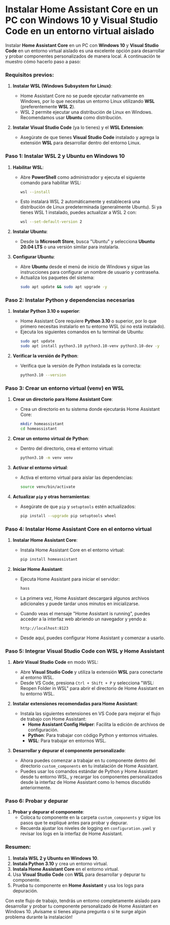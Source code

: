 # Instalar **Home Assistant Core** en un PC con **Windows 10** y **Visual Studio Code** en un entorno virtual aislado

Instalar **Home Assistant Core** en un PC con **Windows 10** y **Visual Studio Code** en un entorno virtual aislado es una excelente opción para desarrollar y probar componentes personalizados de manera local. A continuación te muestro cómo hacerlo paso a paso:

### Requisitos previos:

1. **Instalar WSL (Windows Subsystem for Linux)**:
   - Home Assistant Core no se puede ejecutar nativamente en Windows, por lo que necesitas un entorno Linux utilizando **WSL** (preferentemente **WSL 2**).
   - WSL 2 permite ejecutar una distribución de Linux en Windows. Recomendamos usar **Ubuntu** como distribución.

2. **Instalar Visual Studio Code** (ya lo tienes) y el **WSL Extension**:
   - Asegúrate de que tienes **Visual Studio Code** instalado y agrega la extensión **WSL** para desarrollar dentro del entorno Linux.

### Paso 1: Instalar WSL 2 y Ubuntu en Windows 10

1. **Habilitar WSL**:
   - Abre **PowerShell** como administrador y ejecuta el siguiente comando para habilitar WSL:
     ```bash
     wsl --install
     ```

   - Esto instalará WSL 2 automáticamente y establecerá una distribución de Linux predeterminada (generalmente Ubuntu). Si ya tienes WSL 1 instalado, puedes actualizar a WSL 2 con:
     ```bash
     wsl --set-default-version 2
     ```

2. **Instalar Ubuntu**:
   - Desde la **Microsoft Store**, busca "Ubuntu" y selecciona **Ubuntu 20.04 LTS** o una versión similar para instalarla.

3. **Configurar Ubuntu**:
   - Abre **Ubuntu** desde el menú de inicio de Windows y sigue las instrucciones para configurar un nombre de usuario y contraseña.
   - Actualiza los paquetes del sistema:
     ```bash
     sudo apt update && sudo apt upgrade -y
     ```

### Paso 2: Instalar Python y dependencias necesarias

1. **Instalar Python 3.10 o superior**:
   - Home Assistant Core requiere **Python 3.10** o superior, por lo que primero necesitas instalarlo en tu entorno WSL (si no está instalado).
   - Ejecuta los siguientes comandos en tu terminal de Ubuntu:
     ```bash
     sudo apt update
     sudo apt install python3.10 python3.10-venv python3.10-dev -y
     ```

2. **Verificar la versión de Python**:
   - Verifica que la versión de Python instalada es la correcta:
     ```bash
     python3.10 --version
     ```

### Paso 3: Crear un entorno virtual (venv) en WSL

1. **Crear un directorio para Home Assistant Core**:
   - Crea un directorio en tu sistema donde ejecutarás Home Assistant Core:
     ```bash
     mkdir homeassistant
     cd homeassistant
     ```

2. **Crear un entorno virtual de Python**:
   - Dentro del directorio, crea el entorno virtual:
     ```bash
     python3.10 -m venv venv
     ```

3. **Activar el entorno virtual**:
   - Activa el entorno virtual para aislar las dependencias:
     ```bash
     source venv/bin/activate
     ```

4. **Actualizar `pip` y otras herramientas**:
   - Asegúrate de que `pip` y `setuptools` estén actualizados:
     ```bash
     pip install --upgrade pip setuptools wheel
     ```

### Paso 4: Instalar Home Assistant Core en el entorno virtual

1. **Instalar Home Assistant Core**:
   - Instala Home Assistant Core en el entorno virtual:
     ```bash
     pip install homeassistant
     ```

2. **Iniciar Home Assistant**:
   - Ejecuta Home Assistant para iniciar el servidor:
     ```bash
     hass
     ```

   - La primera vez, Home Assistant descargará algunos archivos adicionales y puede tardar unos minutos en inicializarse.
   - Cuando veas el mensaje "Home Assistant is running", puedes acceder a la interfaz web abriendo un navegador y yendo a:
     ```
     http://localhost:8123
     ```

   - Desde aquí, puedes configurar Home Assistant y comenzar a usarlo.

### Paso 5: Integrar Visual Studio Code con WSL y Home Assistant

1. **Abrir Visual Studio Code** en modo WSL:
   - Abre **Visual Studio Code** y utiliza la extensión **WSL** para conectarte al entorno WSL.
   - Desde VS Code, presiona `Ctrl + Shift + P` y selecciona "WSL: Reopen Folder in WSL" para abrir el directorio de Home Assistant en tu entorno WSL.

2. **Instalar extensiones recomendadas para Home Assistant**:
   - Instala las siguientes extensiones en VS Code para mejorar el flujo de trabajo con Home Assistant:
     - **Home Assistant Config Helper**: Facilita la edición de archivos de configuración.
     - **Python**: Para trabajar con código Python y entornos virtuales.
     - **WSL**: Para trabajar en entornos WSL.

3. **Desarrollar y depurar el componente personalizado**:
   - Ahora puedes comenzar a trabajar en tu componente dentro del directorio `custom_components` en tu instalación de Home Assistant.
   - Puedes usar los comandos estándar de Python y Home Assistant desde tu entorno WSL, y recargar los componentes personalizados desde la interfaz de Home Assistant como lo hemos discutido anteriormente.

### Paso 6: Probar y depurar

1. **Probar y depurar el componente**:
   - Coloca tu componente en la carpeta `custom_components` y sigue los pasos que te expliqué antes para probar y depurar.
   - Recuerda ajustar los niveles de logging en `configuration.yaml` y revisar los logs en la interfaz de Home Assistant.

### Resumen:

1. **Instala WSL 2 y Ubuntu en Windows 10**.
2. **Instala Python 3.10** y crea un entorno virtual.
3. **Instala Home Assistant Core** en el entorno virtual.
4. Usa **Visual Studio Code** con **WSL** para desarrollar y depurar tu componente.
5. Prueba tu componente en **Home Assistant** y usa los logs para depuración.

Con este flujo de trabajo, tendrás un entorno completamente aislado para desarrollar y probar tu componente personalizado de Home Assistant en Windows 10. ¡Avísame si tienes alguna pregunta o si te surge algún problema durante la instalación!
